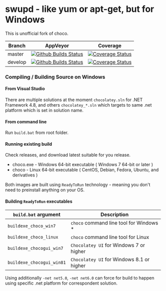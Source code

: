 # swupd - like yum or apt-get, but for Windows

This is unofficial fork of choco.

Branch  | AppVeyor | Coverage
------------- | ------------- | -------------
master | [![Github Builds Status](https://github.com/tapika/swupd/actions/workflows/build.yml/badge.svg?branch=master)](https://github.com/tapika/swupd/actions/workflows/build.yml) |  [![Coverage Status](https://coveralls.io/repos/github/tapika/swupd/badge.svg?branch=master)](https://coveralls.io/github/tapika/swupd?branch=master)
develop | [![Github Builds Status](https://github.com/tapika/swupd/actions/workflows/build.yml/badge.svg?branch=develop)](https://github.com/tapika/swupd/actions/workflows/build.yml) | [![Coverage Status](https://coveralls.io/repos/github/tapika/swupd/badge.svg?branch=develop)](https://coveralls.io/github/tapika/swupd?branch=develop)



### Compiling / Building Source on Windows

#### From Visual Studio

There are multiple solutions at the moment `chocolatey.sln` for .NET Framework 4.8, and others `chocolatey_*.sln` which targets to same .net platform
which is set in solution name.

#### From command line

Run `build.bat` from root folder.

#### Running existing build

Check releases, and download latest suitable for you release.

 * choco.exe - Windows 64-bit executable ( Windows 7 64-bit or later )
 * choco - Linux 64-bit executable ( CentOS, Debian, Fedora, Ubuntu, and derivatives )

Both images are built using `ReadyToRun` technology - meaning you don't need to preinstall anything on your OS.

#### Building `ReadyToRun` executables

| `build.bat` argument     | Description                             |
| ------------------------ | --------------------------------------- |
| `buildexe_choco_win7`    | `choco` command line tool for Windows * |
| `buildexe_choco_linux`   | `choco` command line tool for Linux     |
| `buildexe_chocogui_win7` | `Chocolatey UI` for Windows 7 or higher |
| `buildexe_chocogui_win81` | `Chocolatey UI` for Windows 8.1 or higher |

Using additionally `-net net5.0`, `-net net6.0` can force for build to happen using specific .net platform for correspondent solution.

